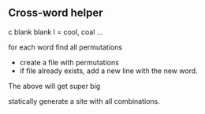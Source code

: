 Cross-word helper
-----------------

c blank blank l = cool, coal ...

for each word find all permutations
  - create a file with permutations
  - if file already exists, add a new line with the new word.

The above will get super big


statically generate a site with all combinations.